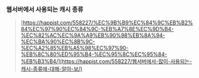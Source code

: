 ### **웹서버에서 사용되는 캐시 종류**

>  [https://happist.com/558227/%EC%9B%B9%EC%84%9C%EB%B2%84%EC%97%90%EC%84%9C-%EB%A7%8E%EC%9D%B4-%EC%82%AC%EC%9A%A9%EB%90%98%EB%8A%94-%EC%BA%90%EC%8B%9C-%EC%A2%85%EB%A5%98%EC%97%90-%EB%8C%80%ED%95%B4-%EC%95%8C%EC%95%84-%EB%B3%B4/](https://happist.com/558227/웹서버에서-많이-사용되는-캐시-종류에-대해-알아-보/) 

